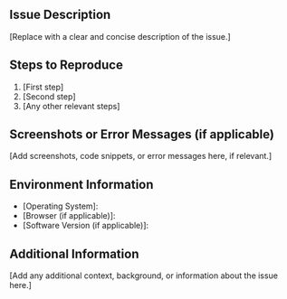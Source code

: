 <!-- Please provide a clear and concise description of the issue. -->

## Issue Description

[Replace with a clear and concise description of the issue.]

<!-- If applicable, provide steps to reproduce the issue. -->

## Steps to Reproduce

1. [First step]
2. [Second step]
3. [Any other relevant steps]

<!-- Add any screenshots, code examples, or error messages related to the issue. -->

## Screenshots or Error Messages (if applicable)

[Add screenshots, code snippets, or error messages here, if relevant.]

<!-- Provide information about your environment, such as the version of the software, browser, or operating system. -->

## Environment Information

- [Operating System]:
- [Browser (if applicable)]:
- [Software Version (if applicable)]:

<!-- Describe any additional context or information about the issue. -->

## Additional Information

[Add any additional context, background, or information about the issue here.]